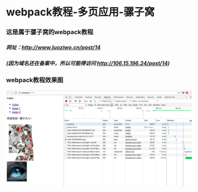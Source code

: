 # webpack教程-多页应用-骡子窝
### 这是属于骡子窝的webpack教程
##### 网址：http://www.luoziwo.cn/post/14
##### (因为域名还在备案中，所以可能得访问 http://106.15.196.24/post/14)
### webpack教程效果图
![](https://github.com/CodeLittlePrince/ImagesForGithub/blob/master/webpack-tut-preview.png?raw=true)
